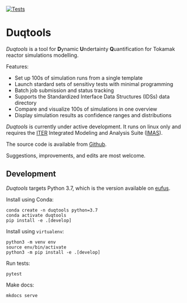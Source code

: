 [![Tests](https://github.com/CarbonCollective/fusion-dUQtools/actions/workflows/test.yaml/badge.svg)](https://github.com/CarbonCollective/fusion-dUQtools/actions/workflows/test.yaml)

# Duqtools

*Duqtools* is a tool for **D**ynamic **U**ndertainty **Q**uantification for Tokamak reactor simulations modelling.

Features:

- Set up 100s of simulation runs from a single template
- Launch stardard sets of sensitivy tests with minimal programming
- Batch job submission and status tracking
- Supports the Standardized Interface Data Structures (IDSs) data directory
- Compare and visualize 100s of simulations in one overview
- Display simulation results as confidence ranges and distributions

*Duqtools* is currently under active development. It runs on linux only and requires the [ITER](http://iter.org/) Integrated Modeling and Analysis Suite ([IMAS](https://confluence.iter.org/display/IMP)).

The source code is available from [Github](https://github.com/CarbonCollective/fusion-dUQtools).

Suggestions, improvements, and edits are most welcome.


## Development

*Duqtools* targets Python 3.7, which is the version available on [eufus](https://wiki.eufus.eu/doku.php).

Install using Conda:

```console
conda create -n duqtools python=3.7
conda activate duqtools
pip install -e .[develop]
```

Install using `virtualenv`:

```console
python3 -m venv env
source env/bin/activate
python3 -m pip install -e .[develop]
```

Run tests:

```console
pytest
```

Make docs:

```console
mkdocs serve
```
